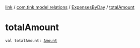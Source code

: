 [link](../../index.md) / [com.tink.model.relations](../index.md) / [ExpensesByDay](index.md) / [totalAmount](./total-amount.md)

# totalAmount

`val totalAmount: `[`Amount`](../../com.tink.model.misc/-amount/index.md)